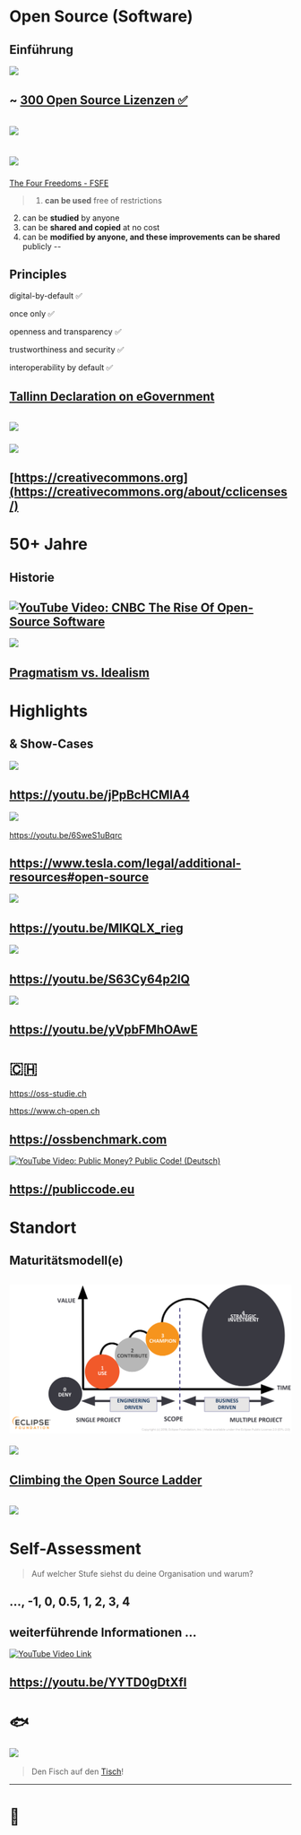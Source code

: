 # Open Source (Software)
Einführung
--
[![](https://upload.wikimedia.org/wikipedia/commons/thumb/e/eb/Open_Source_Initiative.svg/366px-Open_Source_Initiative.svg.png)](https://opensource.org/osd/)

~ [300 Open Source Lizenzen ✅](https://opensource.org/licenses/)
--
![](https://github.com/todogroup/ospo-career-path/raw/main/OSPO-101/module5/license-categories.png)
--
![](https://github.com/digital-sustainability/module-eoss-ospo101/raw/main/module5/questions.png)
--
[The Four Freedoms - FSFE](https://fsfe.org/freesoftware/freesoftware.en.html)

> 1. **can be used** free of restrictions 
  2. can be **studied** by anyone
  3. can be **shared and copied** at no cost
  4. can be **modified by anyone, and these improvements can be shared** publicly
--
## Principles

digital-by-default ✅

once only ✅

openness and transparency ✅

trustworthiness and security ✅

interoperability by default ✅

[Tallinn Declaration on eGovernment](https://www.admin.ch/gov/de/start/dokumentation/medienmitteilungen.msg-id-68342.html)
--
[![](https://upload.wikimedia.org/wikipedia/commons/c/c7/121212_2_OpenSwissKnife.png)](https://commons.wikimedia.org/wiki/File:121212_2_OpenSwissKnife.png)
--
[![](https://upload.wikimedia.org/wikipedia/commons/thumb/e/ea/CC_License_Overview_Matrix.jpg/600px-CC_License_Overview_Matrix.jpg)](https://commons.wikimedia.org/wiki/File:CC_License_Overview_Matrix.jpg)

[https://creativecommons.org](https://creativecommons.org/about/cclicenses/)
---
# 50+ Jahre
Historie
--
[![YouTube Video: CNBC The Rise Of Open-Source Software](https://img.youtube.com/vi/SpeDK1TPbew/0.jpg)](https://youtu.be/SpeDK1TPbew?t=135)
--
[![](https://images.unsplash.com/photo-1553484771-cc0d9b8c2b33?ixlib=rb-4.0.3&ixid=M3wxMjA3fDB8MHxwaG90by1wYWdlfHx8fGVufDB8fHx8fA%3D%3D&auto=format&fit=crop&w=800&q=80)](https://unsplash.com/de/fotos/WtXcbWXK_ww)

[Pragmatism vs. Idealism](https://github.com/todogroup/ospo-career-path/blob/main/OSPO-101/module1/README.md#pragmatism-vs-idealism)
---
# Highlights
 & Show-Cases
--
![](https://artwork.aswf.io/other/aswf/logo/black/aswf-logo-black.png)

https://youtu.be/jPpBcHCMlA4
--
![](https://upload.wikimedia.org/wikipedia/commons/thumb/b/bd/Tesla_Motors.svg/186px-Tesla_Motors.svg.png)

https://youtu.be/6SweS1uBqrc

https://www.tesla.com/legal/additional-resources#open-source
--
![](https://opensourceseeds.org/sites/all/themes/progressive/img/oss-logo-k.svg)

https://youtu.be/MlKQLX_rieg
--
![](https://upload.wikimedia.org/wikipedia/en/c/c7/Open_Source_Ecology_%28logo%29.png)

https://youtu.be/S63Cy64p2lQ
--
![](https://upload.wikimedia.org/wikipedia/commons/b/b5/Linux_Foundation_logo.png)

https://youtu.be/yVpbFMhOAwE
--
# 🇨🇭

https://oss-studie.ch

https://www.ch-open.ch

https://ossbenchmark.com
--
[![YouTube Video: Public Money? Public Code! (Deutsch)](https://img.youtube.com/vi/_s9_rRLlmEA/0.jpg)](https://youtu.be/_s9_rRLlmEA)

https://publiccode.eu
---
# Standort
Maturitätsmodell(e)
--
![](https://github.com/baloise/open-source/raw/main/docs/arc42/images/os-maturity-model.png)
--
![](https://github.com/todogroup/ospo-career-path/raw/main/OSPO-101/module2/os-ladder.png)

[Climbing the Open Source Ladder](https://github.com/todogroup/ospo-career-path/blob/main/OSPO-101/module2/README.md#climbing-the-open-source-ladder)
--
![](https://github.com/digital-sustainability/module-eoss-ospo101/raw/main/module2/involvement-over-time.png)
--
<!-- .element: data-background-color="SeaGreen" -->

# Self-Assessment

> Auf welcher Stufe siehst du deine Organisation und warum?

..., -1, **0, 0.5, 1, 2, 3, 4**
--
<!-- .element: data-background-color="lightblue" -->

**weiterführende Informationen ...** 
--
[![YouTube Video Link](https://img.youtube.com/vi/YYTD0gDtXfI/0.jpg)](https://youtu.be/YYTD0gDtXfI)

https://youtu.be/YYTD0gDtXfI
---
# 🐟

![](http://api.qrserver.com/v1/create-qr-code/?color=000000&amp;bgcolor=FFFFFF&amp;data=https%3A%2F%2Fetherpad.wikimedia.org%2Fp%2Fbfh-cas-pst-24-modul-3-fish&amp;qzone=1&amp;margin=0&amp;size=300x300&amp;ecc=L)

> Den Fisch auf den [Tisch](https://etherpad.wikimedia.org/p/bfh-cas-pst-24-modul-3-fish)!
---
# 🥗
